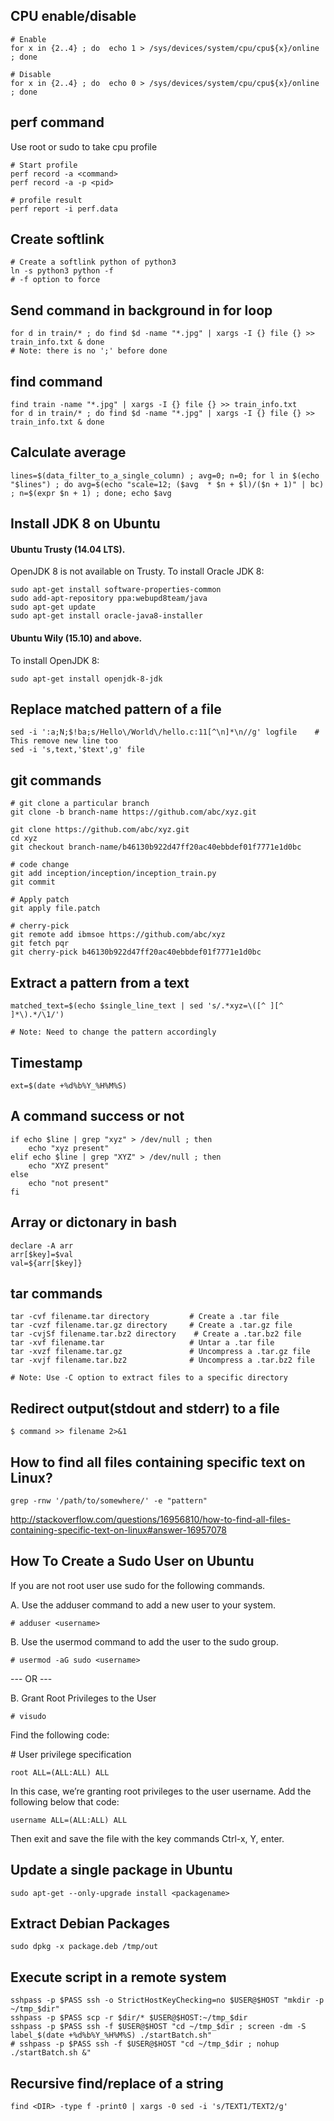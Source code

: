 ## CPU enable/disable
```
# Enable
for x in {2..4} ; do  echo 1 > /sys/devices/system/cpu/cpu${x}/online ; done

# Disable
for x in {2..4} ; do  echo 0 > /sys/devices/system/cpu/cpu${x}/online ; done
```

## perf command
Use root or sudo to take cpu profile 
```
# Start profile
perf record -a <command>
perf record -a -p <pid>

# profile result
perf report -i perf.data
```

## Create softlink
```
# Create a softlink python of python3
ln -s python3 python -f
# -f option to force
```

## Send command in background in for loop
```
for d in train/* ; do find $d -name "*.jpg" | xargs -I {} file {} >> train_info.txt & done
# Note: there is no ';' before done
```

## find command
```
find train -name "*.jpg" | xargs -I {} file {} >> train_info.txt
for d in train/* ; do find $d -name "*.jpg" | xargs -I {} file {} >> train_info.txt & done
```

## Calculate average
```
lines=$(data_filter_to_a_single_column) ; avg=0; n=0; for l in $(echo "$lines") ; do avg=$(echo "scale=12; ($avg  * $n + $l)/($n + 1)" | bc) ; n=$(expr $n + 1) ; done; echo $avg
```

## Install JDK 8 on Ubuntu

#### Ubuntu Trusty (14.04 LTS). 
OpenJDK 8 is not available on Trusty. To install Oracle JDK 8:
```
sudo apt-get install software-properties-common
sudo add-apt-repository ppa:webupd8team/java
sudo apt-get update
sudo apt-get install oracle-java8-installer
```
#### Ubuntu Wily (15.10) and above. 
To install OpenJDK 8:
```
sudo apt-get install openjdk-8-jdk
```

## Replace matched pattern of a file
```
sed -i ':a;N;$!ba;s/Hello\/World\/hello.c:11[^\n]*\n//g' logfile    # This remove new line too
sed -i 's,text,'$text',g' file
```

## git commands
```
# git clone a particular branch
git clone -b branch-name https://github.com/abc/xyz.git

git clone https://github.com/abc/xyz.git
cd xyz
git checkout branch-name/b46130b922d47ff20ac40ebbdef01f7771e1d0bc

# code change
git add inception/inception/inception_train.py
git commit

# Apply patch
git apply file.patch

# cherry-pick
git remote add ibmsoe https://github.com/abc/xyz 
git fetch pqr 
git cherry-pick b46130b922d47ff20ac40ebbdef01f7771e1d0bc
```

## Extract a pattern from a text
```
matched_text=$(echo $single_line_text | sed 's/.*xyz=\([^ ][^ ]*\).*/\1/')

# Note: Need to change the pattern accordingly
```

## Timestamp
```
ext=$(date +%d%b%Y_%H%M%S)
```

## A command success or not
```
if echo $line | grep "xyz" > /dev/null ; then
	echo "xyz present"
elif echo $line | grep "XYZ" > /dev/null ; then
	echo "XYZ present"
else
	echo "not present"
fi
```

## Array or dictonary in bash
```
declare -A arr
arr[$key]=$val
val=${arr[$key]}
```

## tar commands
```
tar -cvf filename.tar directory         # Create a .tar file
tar -cvzf filename.tar.gz directory     # Create a .tar.gz file
tar -cvjSf filename.tar.bz2 directory    # Create a .tar.bz2 file
tar -xvf filename.tar                   # Untar a .tar file
tar -xvzf filename.tar.gz               # Uncompress a .tar.gz file 
tar -xvjf filename.tar.bz2              # Uncompress a .tar.bz2 file

# Note: Use -C option to extract files to a specific directory
```

## Redirect output(stdout and stderr) to a file
```
$ command >> filename 2>&1
```


## How to find all files containing specific text on Linux?
```
grep -rnw '/path/to/somewhere/' -e "pattern"
```
http://stackoverflow.com/questions/16956810/how-to-find-all-files-containing-specific-text-on-linux#answer-16957078


## How To Create a Sudo User on Ubuntu 


If you are not root user use sudo for the following commands.

A. Use the adduser command to add a new user to your system.
```
# adduser <username>
```
B. Use the usermod command to add the user to the sudo group.
```
# usermod -aG sudo <username>
```
--- OR ---

B. Grant Root Privileges to the User
```
# visudo
```
Find the following code:

\# User privilege specification
```
root ALL=(ALL:ALL) ALL
```
In this case, we’re granting root privileges to the user username. Add the following below that code:
```
username ALL=(ALL:ALL) ALL
```
Then exit and save the file with the key commands Ctrl-x, Y, enter.


## Update a single package in Ubuntu 
```
sudo apt-get --only-upgrade install <packagename>
```


## Extract Debian Packages 
```
sudo dpkg -x package.deb /tmp/out
```


## Execute script in a remote system
```
sshpass -p $PASS ssh -o StrictHostKeyChecking=no $USER@$HOST "mkdir -p ~/tmp_$dir"
sshpass -p $PASS scp -r $dir/* $USER@$HOST:~/tmp_$dir
sshpass -p $PASS ssh -f $USER@$HOST "cd ~/tmp_$dir ; screen -dm -S label_$(date +%d%b%Y_%H%M%S) ./startBatch.sh"
# sshpass -p $PASS ssh -f $USER@$HOST "cd ~/tmp_$dir ; nohup ./startBatch.sh &"
```


## Recursive find/replace of a string
```
find <DIR> -type f -print0 | xargs -0 sed -i 's/TEXT1/TEXT2/g'
```
